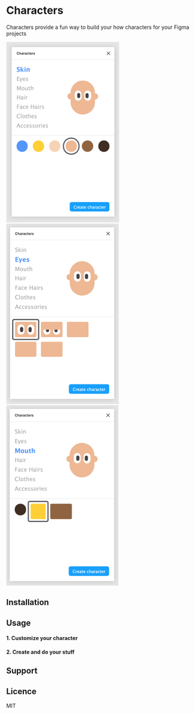 # Characters 

Characters provide a fun way to build your how characters for your Figma projects

![preview](screenshots/Capture_1_w480.png)
![preview](screenshots/Capture_2_w480.png)
![preview](screenshots/Capture_3_w480.png)

## Installation

## Usage

#### 1. Customize your character

#### 2. Create and do your stuff

## Support

## Licence
MIT

